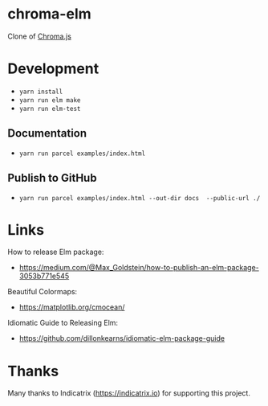 # chroma-elm
Clone of [Chroma.js](https://gka.github.io/chroma.js)

# Development
- ```yarn install```
- ```yarn run elm make```
- ```yarn run elm-test```

## Documentation
- ```yarn run parcel examples/index.html```

## Publish to GitHub
- ```yarn run parcel examples/index.html --out-dir docs  --public-url ./```

# Links

How to release Elm package:
- https://medium.com/@Max_Goldstein/how-to-publish-an-elm-package-3053b771e545

Beautiful Colormaps:
- https://matplotlib.org/cmocean/

Idiomatic Guide to Releasing Elm:
- https://github.com/dillonkearns/idiomatic-elm-package-guide

# Thanks

Many thanks to Indicatrix (https://indicatrix.io) for supporting this project.